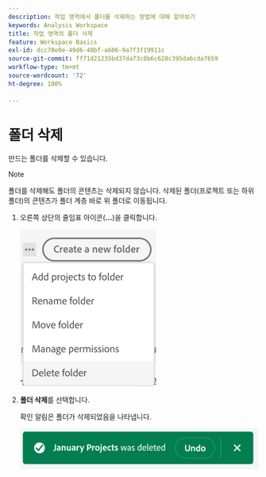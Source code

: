 ```yaml
---
description: 작업 영역에서 폴더를 삭제하는 방법에 대해 알아보기
keywords: Analysis Workspace
title: 작업 영역의 폴더 삭제
feature: Workspace Basics
exl-id: dcc78e0e-49d6-40bf-a606-9a7f3f19911c
source-git-commit: ff71d21235bd37da73c0b6c628c395da6cda7659
workflow-type: tm+mt
source-wordcount: '72'
ht-degree: 100%

---
```



# 폴더 삭제

만드는 폴더를 삭제할 수 있습니다.

>[!NOTE]
>
>폴더를 삭제해도 폴더의 콘텐츠는 삭제되지 않습니다. 삭제된 폴더(프로젝트 또는 하위 폴더)의 콘텐츠가 폴더 계층 바로 위 폴더로 이동됩니다.

1. 오른쪽 상단의 줄임표 아이콘(**...**)을 클릭합니다.

   ![](/help/analysis-workspace/build-workspace-project/assets/select-delete-folder.png)

1. **폴더 삭제**&#x200B;를 선택합니다.

   확인 알림은 폴더가 삭제되었음을 나타냅니다.

   ![](/help/analysis-workspace/build-workspace-project/assets/deleted-folder.png)

